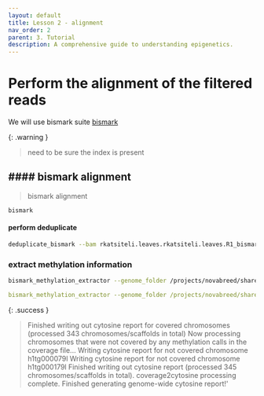 ```yaml
---
layout: default
title: Lesson 2 - alignment
nav_order: 2
parent: 3. Tutorial
description: A comprehensive guide to understanding epigenetics.
---
```

# Perform the alignment of the filtered reads 

We will use bismark suite [bismark](https://xxx)

{: .warning }
> need to be sure the index is present 


## #### bismark alignment 

> bismark alignment

`bismark` 
#### perform deduplicate 
```bash
deduplicate_bismark --bam rkatsiteli.leaves.rkatsiteli.leaves.R1_bismark_bt2_pe.bam
```

### extract methylation information 
```bash
bismark_methylation_extractor --genome_folder /projects/novabreed/share/gmagris/collaboration/lezioni/2024/EEA/reference/ -p --bedGraph --cytosine_report --CX_context --multicore 1 --gzip rkatsiteli.leaves.rkatsiteli.leaves.R1_bismark_bt2_pe.deduplicated.bam
```

```yaml
bismark_methylation_extractor --genome_folder /projects/novabreed/share/gmagris/collaboration/lezioni/2024/EEA/reference/ -p --bedGraph --cytosine_report --CX_context --multicore 1 --gzip rkatsiteli.leaves.rkatsiteli.leaves.R1_bismark_bt2_pe.deduplicated.bam
```

{: .success }
> Finished writing out cytosine report for covered chromosomes (processed 343 chromosomes/scaffolds in total)
> Now processing chromosomes that were not covered by any methylation calls in the coverage file...
> Writing cytosine report for not covered chromosome h1tg000079l
> Writing cytosine report for not covered chromosome h1tg000179l
> Finished writing out cytosine report (processed 345 chromosomes/scaffolds in total). coverage2cytosine processing complete.
> Finished generating genome-wide cytosine report!'

